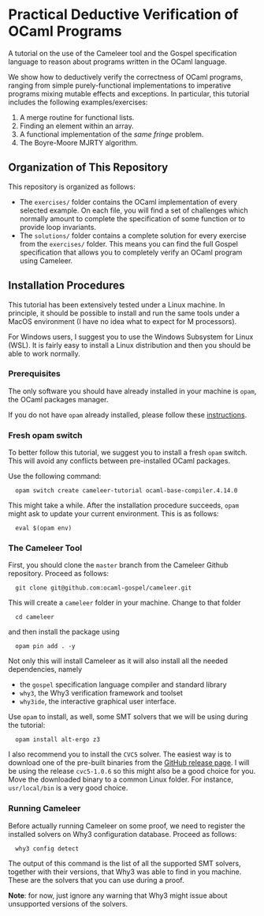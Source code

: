 # Practical Deductive Verification of OCaml Programs

A tutorial on the use of the Cameleer tool and the Gospel
specification language to reason about programs written in the OCaml
language.

We show how to deductively verify the correctness of OCaml programs,
ranging from simple purely-functional implementations to imperative
programs mixing mutable effects and exceptions. In particular, this
tutorial includes the following examples/exercises:

  1. A merge routine for functional lists.
  2. Finding an element within an array.
  3. A functional implementation of the *same fringe* problem.
  4. The Boyre-Moore MJRTY algorithm.

## Organization of This Repository

This repository is organized as follows:

  - The `exercises/` folder contains the OCaml implementation of every
    selected example. On each file, you will find a set of challenges
    which normally amount to complete the specification of some
    function or to provide loop invariants.
  - The `solutions/` folder contains a complete solution for every
    exercise from the `exercises/` folder. This means you can find the
    full Gospel specification that allows you to completely verify an
    OCaml program using Cameleer.

## Installation Procedures

This tutorial has been extensively tested under a Linux machine. In
principle, it should be possible to install and run the same tools
under a MacOS environment (I have no idea what to expect for M
processors).

For Windows users, I suggest you to use the Windows Subsystem for
Linux (WSL). It is fairly easy to install a Linux distribution and
then you should be able to work normally.

### Prerequisites

The only software you should have already installed in your machine
is `opam`, the OCaml packages manager.

If you do not have `opam` already installed, please follow these
[instructions](https://opam.ocaml.org/doc/Install.html).

### Fresh opam switch

To better follow this tutorial, we suggest you to install a fresh
`opam` switch. This will avoid any conflicts between pre-installed
OCaml packages.

Use the following command:

```
  opam switch create cameleer-tutorial ocaml-base-compiler.4.14.0
```

This might take a while. After the installation procedure succeeds,
`opam` might ask to update your current environment. This is as
follows:

```
  eval $(opam env)
```

### The Cameleer Tool

First, you should clone the `master` branch from the Cameleer Github
repository. Proceed as follows:

```
  git clone git@github.com:ocaml-gospel/cameleer.git
```

This will create a `cameleer` folder in your machine. Change to that
folder

```
  cd cameleer
```

and then install the package using

```
  opam pin add . -y
```

Not only this will install Cameleer as it will also install all the
needed dependencies, namely

  - the `gospel` specification language compiler and standard library
  - `why3`, the Why3 verification framework and toolset
  - `why3ide`, the interactive graphical user interface.

Use `opam` to install, as well, some SMT solvers that we will be using
during the tutorial:

```
  opam install alt-ergo z3
```

I also recommend you to install the `CVC5` solver. The easiest way is
to download one of the pre-built binaries from the [GitHub release
page](https://github.com/cvc5/cvc5/releases/). I will be using the
release `cvc5-1.0.6` so this might also be a good choice for you. Move
the downloaded binary to a common Linux folder. For instance,
`usr/local/bin` is a very good choice.

### Running Cameleer

Before actually running Cameleer on some proof, we need to register
the installed solvers on Why3 configuration database. Proceed as
follows:

```
  why3 config detect
```

The output of this command is the list of all the supported SMT
solvers, together with their versions, that Why3 was able to find in
you machine. These are the solvers that you can use during a proof.

**Note**: for now, just ignore any warning that Why3 might issue about
unsupported versions of the solvers.
